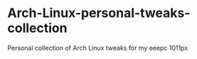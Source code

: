 Arch-Linux-personal-tweaks-collection
=====================================

Personal collection of Arch Linux tweaks for my eeepc 1011px
